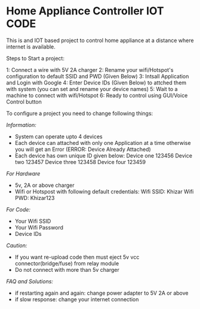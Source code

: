 # Home Appliance Controller IOT CODE
This is and IOT based project to control home appliance at a distance where internet is available.

Steps to Start a project:

1: Connect a wire with 5V 2A charger
2: Rename your wifi/Hotspot's configuration to default SSID and PWD (Given Below)
3: Intsall Application and Login with Google
4: Enter Device IDs (Given Below) to attched them with system (you can set and rename your device names)
5: Wait to a machine to connect with wifi/Hotspot
6: Ready to control using GUI/Voice Control button


To configure a project you need to change following things:

*Information:*
- System can operate upto 4 devices  
- Each device can attached with only one Application at a time otherwise you will get an Error (ERROR: Device Already Attached)
- Each device has own unique ID given below:
  Device one 123456
  Device two 123457
  Device three 123458
  Device four 123459


*For Hardware*
- 5v, 2A or above charger
- Wifi or Hotspost with following default credentials:
  Wifi SSID: Khizar
  Wifi PWD: Khizar123
  
 
 *For Code:*
- Your Wifi SSID
- Your Wifi Password
- Device IDs


*Caution:*
- If you want re-upload code then must eject 5v vcc connector(bridge/fuse) from relay module
- Do not connect with more than 5v charger

*FAQ and Solutions:*
- if restarting again and again: change power adapter to 5V 2A or above
- if slow response: change your internet connection
